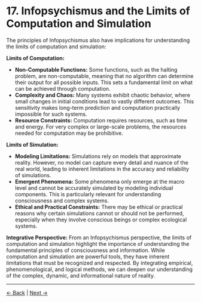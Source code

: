 # 17. Infopsychismus and the Limits of Computation and Simulation

The principles of Infopsychismus also have implications for understanding the limits of computation and simulation:

**Limits of Computation:**

- **Non-Computable Functions:** Some functions, such as the halting problem, are non-computable, meaning that no algorithm can determine their output for all possible inputs. This sets a fundamental limit on what can be achieved through computation.
- **Complexity and Chaos:** Many systems exhibit chaotic behavior, where small changes in initial conditions lead to vastly different outcomes. This sensitivity makes long-term prediction and computation practically impossible for such systems.
- **Resource Constraints:** Computation requires resources, such as time and energy. For very complex or large-scale problems, the resources needed for computation may be prohibitive.

**Limits of Simulation:**

- **Modeling Limitations:** Simulations rely on models that approximate reality. However, no model can capture every detail and nuance of the real world, leading to inherent limitations in the accuracy and reliability of simulations.
- **Emergent Phenomena:** Some phenomena only emerge at the macro level and cannot be accurately simulated by modeling individual components. This is particularly relevant for understanding consciousness and complex systems.
- **Ethical and Practical Constraints:** There may be ethical or practical reasons why certain simulations cannot or should not be performed, especially when they involve conscious beings or complex ecological systems.

**Integrative Perspective:**
From an Infopsychismus perspective, the limits of computation and simulation highlight the importance of understanding the fundamental principles of consciousness and information. While computation and simulation are powerful tools, they have inherent limitations that must be recognized and respected. By integrating empirical, phenomenological, and logical methods, we can deepen our understanding of the complex, dynamic, and informational nature of reality.

---
<div class="navigation-links">
<a href="../16_Infopsychismus_and_Artificial_Intelligence/" class="nav-link prev-link">← Back</a> | <a href="../18_Infopsychismus_and_Philosophy_of_Language/" class="nav-link next-link">Next →</a>
</div>
